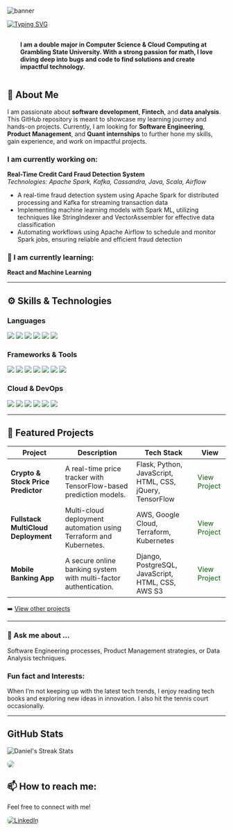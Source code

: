 ![banner](https://github.com/DanielOsuoha/DanielOsuoha/assets/122853068/df16838b-278b-49bc-96de-6e0c58cbe59a)



[![Typing SVG](https://readme-typing-svg.demolab.com?font=Fira+Code&weight=700&size=36&duration=4999&pause=1300&color=C9E3F4&background=000000&center=true&vCenter=true&width=1038&height=85&lines=Hi%2C+I+am+Daniel+Osuoha+%F0%9F%91%8B%F0%9F%8F%BD)](https://git.io/typing-svg)


<h4 align="left" style="padding: 15px; margin: 15px;">I am a double major in Computer Science & Cloud Computing at Grambling State University. With a strong passion for math, I love diving deep into bugs and code to find solutions and create impactful technology. </h3>



## 🔭 About Me
I am passionate about **software development**, **Fintech**, and **data analysis**. This GitHub repository is meant to showcase my learning journey and hands-on projects. Currently, I am looking for **Software Engineering**, **Product Management**, and **Quant internships** to further hone my skills, gain experience, and work on impactful projects.


### I am currently working on:
**Real-Time Credit Card Fraud Detection System**  
*Technologies: Apache Spark, Kafka, Cassandra, Java, Scala, Airflow*  
- A real-time fraud detection system using Apache Spark for distributed processing and Kafka for streaming transaction data
- Implementing machine learning models with Spark ML, utilizing techniques like StringIndexer and VectorAssembler for effective data classification
- Automating workflows using Apache Airflow to schedule and monitor Spark jobs, ensuring reliable and efficient fraud detection

### 🌱 I am currently learning:
**React and Machine Learning**

---

## ⚙️ Skills & Technologies

### Languages

<p align="left">
  <img src="https://img.shields.io/badge/Python-3776AB?style=for-the-badge&logo=python&logoColor=white" />
  <img src="https://img.shields.io/badge/Java-ED8B00?style=for-the-badge&logo=java&logoColor=white" />
  <img src="https://img.shields.io/badge/JavaScript-F7DF1E?style=for-the-badge&logo=javascript&logoColor=black" />
  <img src="https://img.shields.io/badge/SQL-336791?style=for-the-badge&logo=postgresql&logoColor=white" />
  <img src="https://img.shields.io/badge/Bash-4EAA25?style=for-the-badge&logo=gnu-bash&logoColor=white" />
  <img src="https://img.shields.io/badge/Swift-FA7343?style=for-the-badge&logo=swift&logoColor=white" />
</p>

### Frameworks & Tools

<p align="left">
  <img src="https://img.shields.io/badge/Flask-000000?style=for-the-badge&logo=flask&logoColor=white" />
  <img src="https://img.shields.io/badge/Django-092E20?style=for-the-badge&logo=django&logoColor=white" />
  <img src="https://img.shields.io/badge/React-61DAFB?style=for-the-badge&logo=react&logoColor=black" />
  <img src="https://img.shields.io/badge/Node.js-339933?style=for-the-badge&logo=nodedotjs&logoColor=white" />
  <img src="https://img.shields.io/badge/Express-000000?style=for-the-badge&logo=express&logoColor=white" />
  <img src="https://img.shields.io/badge/Figma-F24E1E?style=for-the-badge&logo=figma&logoColor=white" />
  <img src="https://img.shields.io/badge/Postman-FF6C37?style=for-the-badge&logo=postman&logoColor=white" />
</p>


### Cloud & DevOps

<p align="left">
  <img src="https://img.shields.io/badge/AWS-FF9900?style=for-the-badge&logo=amazon-aws&logoColor=white" />
  <img src="https://img.shields.io/badge/Google_Cloud-4285F4?style=for-the-badge&logo=google-cloud&logoColor=white" />
  <img src="https://img.shields.io/badge/Docker-2496ED?style=for-the-badge&logo=docker&logoColor=white" />
  <img src="https://img.shields.io/badge/Kubernetes-326CE5?style=for-the-badge&logo=kubernetes&logoColor=white" />
  <img src="https://img.shields.io/badge/Terraform-623CE4?style=for-the-badge&logo=terraform&logoColor=white" />
  <img src="https://img.shields.io/badge/Ansible-EE0000?style=for-the-badge&logo=ansible&logoColor=white" />
</p>

---
## 💼 Featured Projects

 Project | Description | Tech Stack | View |
---------|-------------|------------|------|
 **Crypto & Stock Price Predictor** | A real-time price tracker with TensorFlow-based prediction models. | Flask, Python, JavaScript, HTML, CSS, jQuery, TensorFlow | <a href="https://github.com/DanielOsuoha/Stock-Price-Tracker" style="text-decoration: none; color: darkgreen;">View Project</a> |
 **Fullstack MultiCloud Deployment** | Multi-cloud deployment automation using Terraform and Kubernetes. | AWS, Google Cloud, Terraform, Kubernetes | <a href="https://github.com/DanielOsuoha/multi-cloud-deployment" style="text-decoration: none; color: darkgreen;">View Project</a> |
 **Mobile Banking App** | A secure online banking system with multi-factor authentication. | Django, PostgreSQL, JavaScript, HTML, CSS, AWS S3|    <a href="https://github.com/DanielOsuoha/Banking-App" style="text-decoration: none; color: darkgreen;">View Project</a> |

➡️ [View other projects](https://github.com/DanielOsuoha?tab=repositories)

---

### 💬 Ask me about ...
Software Engineering processes, Product Management strategies, or Data Analysis techniques.


### Fun fact and Interests:
When I’m not keeping up with the latest tech trends, I enjoy reading tech books and exploring new ideas in innovation. I also hit the tennis court occasionally.

---
## GitHub Stats

<!--
 <p align="left">
  <img src="https://github-readme-stats.vercel.app/api?username=DanielOsuoha&show_icons=true&theme=tokyonight" alt="Daniel's GitHub Stats" />
</p> 
-->

<p align="left">
  <img src="https://github-readme-streak-stats.herokuapp.com/?user=DanielOsuoha&theme=tokyonight" alt="Daniel's Streak Stats" />
</p>

<img src="https://komarev.com/ghpvc/?username=danielosuoha&color=1E90FF&style=for-the-badge&base=600" style="border-radius:6.5px;"/>

## 📫 How to reach me:
Feel free to connect with me!
<p align="left">
  <a href="https://www.linkedin.com/in/danielosuoha/" target="_blank">
    <img src="https://img.shields.io/badge/LinkedIn-0A66C2?style=for-the-badge&logo=linkedin&logoColor=white" alt="LinkedIn" style="border-radius: 7px;" />
  </a>
</p>
